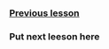 










### [Previous lesson](https://github.com/whippingdot/Language-Tutorials/blob/main/Ruby/1.%20Strings.md)
### Put next leeson here
